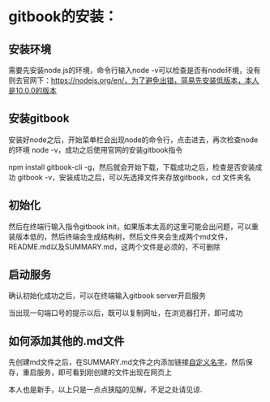 # gitbook的安装：

##  安装环境

需要先安装node.js的环境，命令行输入node -v可以检查是否有node环境，没有则去官网下：https://nodejs.org/en/，为了避免出错，简易先安装低版本，本人是10.0.0的版本

## 安装gitbook

安装好node之后，开始菜单栏会出现node的命令行，点击进去，再次检查node的环境 node -v，成功之后使用官网的安装gitbook指令

npm install gitbook-cli -g，然后就会开始下载，下载成功之后，检查是否安装成功 gitbook -v，安装成功之后，可以先选择文件夹存放gitbook，cd 文件夹名 

## 初始化

然后在终端行输入指令gitbook init，如果版本太高的这里可能会出问题，可以重装版本低的，然后终端会生成结构树，然后文件夹会生成两个md文件，README.md以及SUMMARY.md，这两个文件是必须的，不可删除

## 启动服务

确认初始化成功之后，可以在终端输入gitbook server开启服务

当出现一句端口号的提示以后，既可以复制网址，在浏览器打开，即可成功

## 如何添加其他的.md文件

先创建md文件之后，在SUMMARY.md文件之内添加链接[自定义名字](链接的文件)，然后保存，重启服务，即可看到刚创建的文件出现在网页上



本人也是新手，以上只是一点点狭隘的见解，不足之处请见谅.



